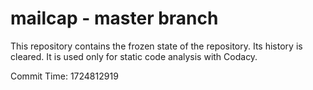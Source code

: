 # mailcap - master branch

This repository contains the frozen state of the repository.
Its history is cleared. It is used only for static code
analysis with Codacy.

Commit Time: 1724812919